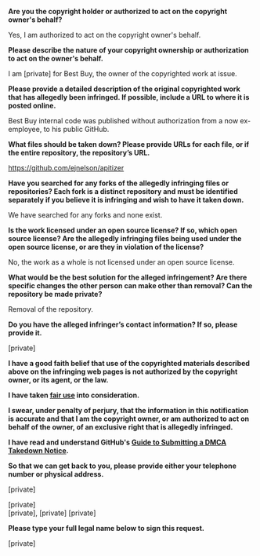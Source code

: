 **Are you the copyright holder or authorized to act on the copyright owner's behalf?**

Yes, I am authorized to act on the copyright owner's behalf.

**Please describe the nature of your copyright ownership or authorization to act on the owner's behalf.**

I am [private] for Best Buy, the owner of the copyrighted work at issue.

**Please provide a detailed description of the original copyrighted work that has allegedly been infringed. If possible, include a URL to where it is posted online.**

Best Buy internal code was published without authorization from a now ex-employee, to his public GitHub.

**What files should be taken down? Please provide URLs for each file, or if the entire repository, the repository’s URL.**

https://github.com/ejnelson/apitizer

**Have you searched for any forks of the allegedly infringing files or repositories? Each fork is a distinct repository and must be identified separately if you believe it is infringing and wish to have it taken down.**

We have searched for any forks and none exist.

**Is the work licensed under an open source license? If so, which open source license? Are the allegedly infringing files being used under the open source license, or are they in violation of the license?**

No, the work as a whole is not licensed under an open source license.

**What would be the best solution for the alleged infringement? Are there specific changes the other person can make other than removal? Can the repository be made private?**

Removal of the repository.

**Do you have the alleged infringer’s contact information? If so, please provide it.**

[private]

**I have a good faith belief that use of the copyrighted materials described above on the infringing web pages is not authorized by the copyright owner, or its agent, or the law.**

**I have taken <a href="https://www.lumendatabase.org/topics/22">fair use</a> into consideration.**

**I swear, under penalty of perjury, that the information in this notification is accurate and that I am the copyright owner, or am authorized to act on behalf of the owner, of an exclusive right that is allegedly infringed.**

**I have read and understand GitHub's <a href="https://docs.github.com/articles/guide-to-submitting-a-dmca-takedown-notice/">Guide to Submitting a DMCA Takedown Notice</a>.**

**So that we can get back to you, please provide either your telephone number or physical address.**

[private]

[private]  
[private], [private] [private]  

**Please type your full legal name below to sign this request.**

[private]
